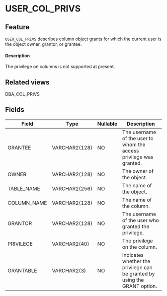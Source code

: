 USER_COL_PRIVS
===================================

Feature
-----------

`USER_COL_PRIVS` describes column object grants for which the current user is the object owner, grantor, or grantee.

<main id="notice" type='explain'>
    <h4>Description</h4>
    <p>The privilege on columns is not supported at present. </p>
  </main>

Related views
-------------

DBA_COL_PRIVS

Fields
-------------

| **Field** | **Type** | **Nullable** | **Description** |
|-------------|---------------|----------------|------------------|
| GRANTEE | VARCHAR2(128) | NO | The username of the user to whom the access privilege was granted. |
| OWNER | VARCHAR2(128) | NO | The owner of the object. |
| TABLE_NAME | VARCHAR2(256) | NO | The name of the object. |
| COLUMN_NAME | VARCHAR2(128) | NO | The name of the column. |
| GRANTOR | VARCHAR2(128) | NO | The username of the user who granted the privilege. |
| PRIVILEGE | VARCHAR2(40) | NO | The privilege on the column. |
| GRANTABLE | VARCHAR2(3) | NO | Indicates whether the privilege can be granted by using the GRANT option. |
